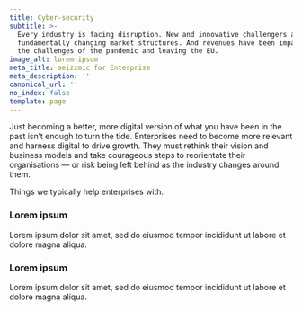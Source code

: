 ```yaml
---
title: Cyber-security
subtitle: >-
  Every industry is facing disruption. New and innovative challengers are
  fundamentally changing market structures. And revenues have been impacted by
  the challenges of the pandemic and leaving the EU.
image_alt: lorem-ipsum
meta_title: seizzmic for Enterprise
meta_description: ''
canonical_url: ''
no_index: false
template: page
---
```

Just becoming a better, more digital version of what you have been in the past isn’t enough to turn the tide. Enterprises need to become more relevant and harness digital to drive growth. They must rethink their vision and business models and take courageous steps to reorientate their organisations — or risk being left behind as the industry changes around them.

Things we typically help enterprises with.

### Lorem ipsum

Lorem ipsum dolor sit amet, sed do eiusmod tempor incididunt ut labore et dolore magna aliqua.

### Lorem ipsum

Lorem ipsum dolor sit amet, sed do eiusmod tempor incididunt ut labore et dolore magna aliqua.

